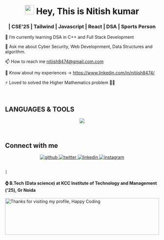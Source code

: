 <h1 align="center"><img src="https://emojis.slackmojis.com/emojis/images/1531849430/4246/blob-sunglasses.gif?1531849430" width="30"/> Hey, This is Nitish kumar</h1>
<h3 align="center">| CSE'25 | Tailwind | Javascript | React | DSA | Sports Person</h3>

🌱 I’m currently learning DSA in C++ and Full Stack Development

💬 Ask me about Cyber Security, Web Developnment, Data Structures and algorithm.

📫 How to reach me nitiish8474@gmail.com.com


📄 Know about my experiences -> https://www.linkedin.com/in/nitiish8474/

⚡ Loved to solved the Higher Mathematics problem  🐱‍👤

<br>

## LANGUAGES & TOOLS
<p align="center">
  <a href="https://skillicons.dev">
    <img src="https://skillicons.dev/icons?i=git,github,c,cpp,codepen,css,discord,express,html,js,mysql,pr,py,vscode,wordpress" />
  </a>
</p>

<br>

## Connect with me  
<div align="center">
<a href="https://github.com/nitish-xx" target="_blank">
<img src=https://img.shields.io/badge/github-%2324292e.svg?&style=for-the-badge&logo=github&logoColor=white alt=github style="margin-bottom: 5px;" />
</a>
<a href="https://twitter.com/nitiish8474" target="_blank">
<img src=https://img.shields.io/badge/twitter-%2300acee.svg?&style=for-the-badge&logo=twitter&logoColor=white alt=twitter style="margin-bottom: 5px;" />
</a>
<a href="https://www.linkedin.com/in/nitiish8474/" target="_blank">
<img src=https://img.shields.io/badge/linkedin-%231E77B5.svg?&style=for-the-badge&logo=linkedin&logoColor=white alt=linkedin style="margin-bottom: 5px;" />
</a>
<a href="https://www.instagram.com/nitiish.ydv/" target="_blank">
<img src=https://img.shields.io/badge/instagram-%23000000.svg?&style=for-the-badge&logo=instagram&logoColor=white alt=instagram style="margin-bottom: 5px;" />
</a>
</div>  
  
     
                                                                                      |


<h4>⌚ B.Tech (Data science) at KCC Institute of Technology and Management ('25), Gr Noida </h4>



<img height="120" alt="Thanks for visiting my profile, Happy Coding" width="100%" src="https://github.com/dibyendu415/dibyendu415/blob/master/marquee.svg" />


